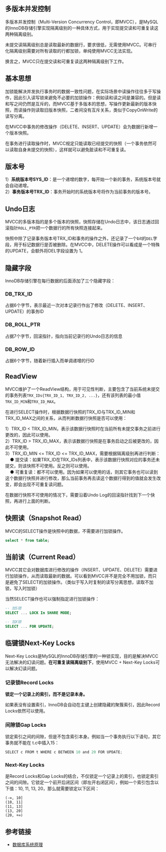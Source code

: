 <!--
date: 2022-02-20T22:34:12+08:00
lastmod: 2022-02-20T22:34:12+08:00
-->
## 多版本并发控制

多版本并发控制（Multi-Version Concurrency Control，即MVCC），是MySQL的InnoDB存储引擎实现隔离级别的一种具体方式，用于实现提交读和可重复读这两种隔离级别。

未提交读隔离级别总是读取最新的数据行，要求很低，无需使用MVCC。可串行化隔离级别需要对所有读取的行都加锁，单纯使用MVCC无法实现。

换言之，MVCC只在提交读和可重复读这两种隔离级别下工作。

## 基本思想

加锁能解决并发执行事务时的数据一致性问题，在实际场景中读操作往往多于写操作，因此引入读写锁来避免不必要的加锁操作：例如读和读之间是兼容的。但是读和写之间仍然是互斥的，而MVCC基于多版本的思想，写操作更新最新的版本快照，而读操作则读取旧版本快照，二者间没有互斥关系，类似于CopyOnWrite的读写分离。

在MVCC中事务的修改操作（DELETE、INSERT、UPDATE）会为数据行新增一个版本快照。

在事务进行读取操作时，MVCC规定只能读取已经提交的快照（一个事务依然可以读取自身未提交的快照），这样就可以避免脏读和不可重复读。

## 版本号

1）**系统版本号SYS_ID**：是一个递增的数字，每开始一个新的事务，系统版本号就会自动递增。<br>
2）**事务版本号TRX_ID**：事务开始时的系统版本号将作为当前事务的版本号。

## Undo日志

MVCC的多版本指的是多个版本的快照，快照存储在Undo日志中，该日志通过回滚指针`ROLL_PTR`把一个数据行的所有快照连接起来。

快照中除了记录事务版本号TRX_ID和事务的操作之外，还记录了一个bit的`DEL`字段，用于标记数据行是否被删除。在MVCC中，DELETE操作可以看成是一个特殊的UPDATE，会额外将DEL字段设置为 1。

## 隐藏字段

InnoDB存储引擎在每行数据的后面添加了三个隐藏字段：

### DB_TRX_ID

占据6个字节，表示最近一次对本记录行作出了修改（DELETE、INSERT、UPDATE）的事务ID

### DB_ROLL_PTR

占据7个字节，回滚指针，指向当前记录行的Undo日志的信息

### DB_ROW_ID

占据6个字节，随着新行插入而单调递增的行ID

## ReadView

MVCC维护了一个ReadView结构，用于可见性判断，主要包含了当前系统未提交的事务列表`TRX_IDs{TRX_ID_1, TRX_ID_2, ...}`，还有该列表的最小值`TRX_ID_MIN`和`TRX_ID_MAX`。

在进行SELECT操作时，根据数据行快照的TRX_ID与TRX_ID_MIN和TRX_ID_MAX之间的关系，从而判断数据行快照是否可以使用：

1）TRX_ID < TRX_ID_MIN，表示该数据行快照时在当前所有未提交事务之前进行更改的，因此可以使用。<br>
2）TRX_ID > TRX_ID_MAX，表示该数据行快照是在事务启动之后被更改的，因此不可使用。<br>
3）TRX_ID_MIN <= TRX_ID <= TRX_ID_MAX，需要根据隔离级别再进行判断：<br>
&nbsp;&nbsp;&nbsp;&nbsp;● 提交读：如果TRX_ID在TRX_IDs列表中，表示该数据行快照对应的事务还未提交，则该快照不可使用。反之则可以使用。<br>
&nbsp;&nbsp;&nbsp;&nbsp;● 可重复读：都不可以使用。因为如果可以使用的话，则其它事务也可以读到这个数据行快照并进行修改，那么当前事务再去读这个数据行得到的值就会发生改变，即会出现不可重复读问题。

在数据行快照不可使用的情况下，需要沿着Undo Log的回滚指针找到下一个快照，再进行上面的判断。

## 快照读（Snapshot Read）

MVCC的SELECT操作是快照中的数据，不需要进行加锁操作。

```sql
select * from table;
```

## 当前读（Current Read）

MVCC其它会对数据库进行修改的操作（INSERT、UPDATE、DELETE）需要进行加锁操作，从而读取最新的数据。可以看到MVCC并不是完全不用加锁，而只是避免了SELECT的加锁操作。（类似于写入时复制的读写分离思想，读取不加锁，写入时加锁）

当然SELECT操作也可以强制指定进行加锁操作：

```sql
-- 加S锁
SELECT ... LOCK In SHARE MODE;

-- 加X锁
SELECT ... FOR UPDATE;
```

## 临键锁Next-Key Locks

Next-Key Locks是MySQL的InnoDB存储引擎的一种锁实现，目的是解决MVCC无法解决的幻读问题。**在可重复读隔离级别下**，使用MVCC + Next-Key Locks可以解决幻读问题。

### 记录锁Record Locks

**锁定一个记录上的索引，而不是记录本身。**

如果表没有设置索引，InnoDB会自动在主键上创建隐藏的聚簇索引，因此Record Locks依然可以使用。

### 间隙锁Gap Locks

锁定索引之间的间隙，但是不包含索引本身。例如当一个事务执行以下语句，其它事务就不能在 t.c中插入15：

```java
SELECT c FROM t WHERE c BETWEEN 10 and 20 FOR UPDATE;
```

### Next-Key Locks

是Record Locks和Gap Locks的结合，不仅锁定一个记录上的索引，也锁定索引之间的间隙。它锁定一个前开后闭区间（即左开右闭区间），例如一个索引包含以下值：10, 11, 13, 20，那么就需要锁定以下区间：

```
(-∞, 10]
(10, 11]
(11, 13]
(13, 20]
(20, +∞)
```

## 参考链接

* [数据库系统原理](http://www.cyc2018.xyz/%E6%95%B0%E6%8D%AE%E5%BA%93/%E6%95%B0%E6%8D%AE%E5%BA%93%E7%B3%BB%E7%BB%9F%E5%8E%9F%E7%90%86.html)
